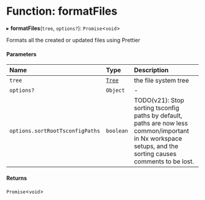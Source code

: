 # Function: formatFiles

▸ **formatFiles**(`tree`, `options?`): `Promise`\<`void`\>

Formats all the created or updated files using Prettier

#### Parameters

| Name                            | Type                                  | Description                                                                                                                                                |
| :------------------------------ | :------------------------------------ | :--------------------------------------------------------------------------------------------------------------------------------------------------------- |
| `tree`                          | [`Tree`](../../devkit/documents/Tree) | the file system tree                                                                                                                                       |
| `options?`                      | `Object`                              | -                                                                                                                                                          |
| `options.sortRootTsconfigPaths` | `boolean`                             | TODO(v21): Stop sorting tsconfig paths by default, paths are now less common/important in Nx workspace setups, and the sorting causes comments to be lost. |

#### Returns

`Promise`\<`void`\>
